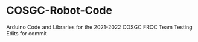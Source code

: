 # COSGC-Robot-Code
Arduino Code and Libraries for the 2021-2022 COSGC FRCC Team
Testing Edits for commit
